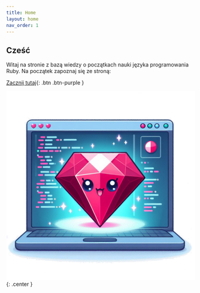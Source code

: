 ```yaml
---
title: Home
layout: home
nav_order: 1
---
```

## Cześć
Witaj na stronie z bazą wiedzy o początkach nauki języka programowania Ruby. Na początek zapoznaj się ze stroną:

[Zacznij tutaj](/rubybase/pages/starthere.html){: .btn .btn-purple }

![](images/cuteruby.jpg){: .center }